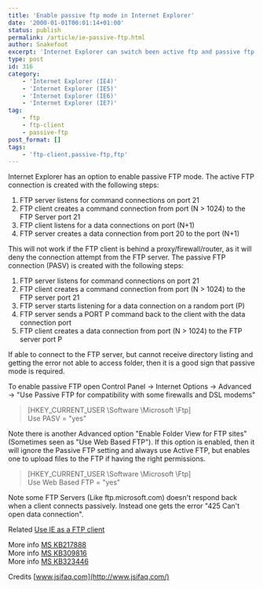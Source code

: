 ```yaml
---
title: 'Enable passive ftp mode in Internet Explorer'
date: '2000-01-01T00:01:14+01:00'
status: publish
permalink: /article/ie-passive-ftp.html
author: Snakefoot
excerpt: 'Internet Explorer can switch been active ftp and passive ftp mode.'
type: post
id: 316
category:
    - 'Internet Explorer (IE4)'
    - 'Internet Explorer (IE5)'
    - 'Internet Explorer (IE6)'
    - 'Internet Explorer (IE7)'
tag:
    - ftp
    - ftp-client
    - passive-ftp
post_format: []
tags:
    - 'ftp-client,passive-ftp,ftp'
---
```

Internet Explorer has an option to enable passive FTP mode. The active FTP connection is created with the following steps:

1. FTP server listens for command connections on port 21
2. FTP client creates a command connection from port (N &gt; 1024) to the FTP Server port 21
3. FTP client listens for a data connections on port (N+1)
4. FTP server creates a data connection from port 20 to the port (N+1)
 
 This will not work if the FTP client is behind a proxy/firewall/router, as it will deny the connection attempt from the FTP server. The passive FTP connection (PASV) is created with the following steps:
1. FTP server listens for command connections on port 21
2. FTP client creates a command connection from port (N &gt; 1024) to the FTP server port 21
3. FTP server starts listening for a data connection on a random port (P)
4. FTP server sends a PORT P command back to the client with the data connection port
5. FTP client creates a data connection from port (N &gt; 1024) to the FTP server port P
 
 If able to connect to the FTP server, but cannot receive directory listing and getting the error not able to access folder, then it is a good sign that passive mode is required.  
  
 To enable passive FTP open Control Panel -&gt; Internet Options -&gt; Advanced -&gt; "Use Passive FTP for compatibility with some firewalls and DSL modems"  
> \[HKEY\_CURRENT\_USER \\Software \\Microsoft \\Ftp\]  
>  Use PASV = "yes"

 Note there is another Advanced option "Enable Folder View for FTP sites" (Sometimes seen as "Use Web Based FTP"). If this option is enabled, then it will ignore the Passive FTP setting and always use Active FTP, but enables one to upload files to the FTP if having the right permissions.  
> \[HKEY\_CURRENT\_USER \\Software \\Microsoft \\Ftp\]  
>  Use Web Based FTP = "yes"

 Note some FTP Servers (Like ftp.microsoft.com) doesn't respond back when a client connects passively. Instead one gets the error "425 Can't open data connection".  
  
 Related [Use IE as a FTP client](/article/ie-ftp-client.html)  
  
 More info [MS KB217888](http://support.microsoft.com/kb/217888 "How to Install and Use FTP Folders [Q217888]")  
 More info [MS KB309816](http://support.microsoft.com/kb/309816 "HOW TO: Configure Internet Explorer to Use Both the FTP PORT Mode and PASV Mode [Q309816]")  
 More info [MS KB323446](http://support.microsoft.com/kb/323446 "HOW TO: Configure Internet Explorer to Use Both the FTP PORT Mode and the FTP PASV Mode in the Windows Server 2003 Family [Q323446]")  
  
 Credits [www.jsifaq.com](http://www.jsifaq.com/)